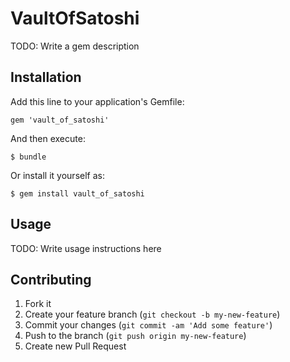 # VaultOfSatoshi

TODO: Write a gem description

## Installation

Add this line to your application's Gemfile:

    gem 'vault_of_satoshi'

And then execute:

    $ bundle

Or install it yourself as:

    $ gem install vault_of_satoshi

## Usage

TODO: Write usage instructions here

## Contributing

1. Fork it
2. Create your feature branch (`git checkout -b my-new-feature`)
3. Commit your changes (`git commit -am 'Add some feature'`)
4. Push to the branch (`git push origin my-new-feature`)
5. Create new Pull Request
